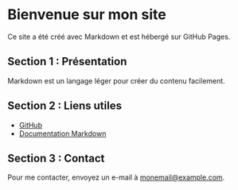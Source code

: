 # Bienvenue sur mon site
Ce site a été créé avec Markdown et est hébergé sur GitHub Pages.

## Section 1 : Présentation
Markdown est un langage léger pour créer du contenu facilement.

## Section 2 : Liens utiles
- [GitHub](https://github.com)
- [Documentation Markdown](https://www.markdownguide.org)

## Section 3 : Contact
Pour me contacter, envoyez un e-mail à [monemail@example.com](mailto:monemail@example.com).
